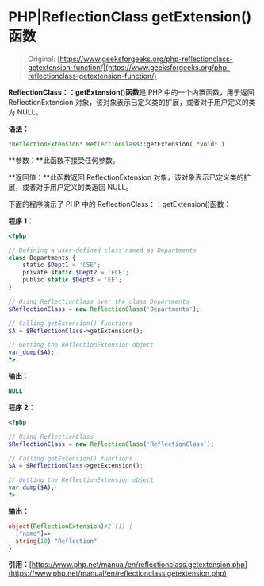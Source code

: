 # PHP|ReflectionClass getExtension()函数

> Original: [https://www.geeksforgeeks.org/php-reflectionclass-getextension-function/](https://www.geeksforgeeks.org/php-reflectionclass-getextension-function/)

**ReflectionClass：：getExtension()函数**是 PHP 中的一个内置函数，用于返回 ReflectionExtension 对象，该对象表示已定义类的扩展，或者对于用户定义的类为 NULL。

**语法：**

```php
*ReflectionExtension* ReflectionClass::getExtension( *void* )
```

**参数：**此函数不接受任何参数。

**返回值：**此函数返回 ReflectionExtension 对象，该对象表示已定义类的扩展，或者对于用户定义的类返回 NULL。

下面的程序演示了 PHP 中的 ReflectionClass：：getExtension()函数：

**程序 1：**

```php
<?php

// Defining a user-defined class named as Departments
class Departments {
    static $Dept1 = 'CSE';
    private static $Dept2 = 'ECE';
    public static $Dept3 = 'EE';
}

// Using ReflectionClass over the class Departments
$ReflectionClass = new ReflectionClass('Departments');

// Calling getExtension() functions
$A = $ReflectionClass->getExtension();

// Getting the ReflectionExtension object
var_dump($A);
?>
```

**输出：**

```php
NULL

```

**程序 2：**

```php
<?php

// Using ReflectionClass
$ReflectionClass = new ReflectionClass('ReflectionClass');

// Calling getExtension() functions
$A = $ReflectionClass->getExtension();

// Getting the ReflectionExtension object
var_dump($A);
?>
```

**输出：**

```php
object(ReflectionExtension)#2 (1) {
  ["name"]=>
  string(10) "Reflection"
}

```

**引用：**[https://www.php.net/manual/en/reflectionclass.getextension.php](https://www.php.net/manual/en/reflectionclass.getextension.php)